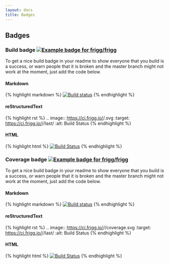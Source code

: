 ```yaml
---
layout: docs
title: Badges
---
```


## Badges

### Build badge [![Example badge for frigg/frigg](https://ci.frigg.io/frigg/frigg.svg)](https://ci.frigg.io/frigg/frigg/last/)

To get a nice build badge in your readme to show everyone that you build is a success, or warn people that it is broken and the master branch might not work at the moment, just add the code below.

#### Markdown
{% highlight markdown %}
[![Build status](https://ci.frigg.io/<owner>/<repo>.svg)](https://ci.frigg.io/<owner>/<repo>/last/)
{% endhighlight %}

#### reStructuredText
{% highlight rst %}
.. image:: https://ci.frigg.io/<owner>/<repo>.svg
     :target: https://ci.frigg.io/<owner>/<repo>/last/
     :alt: Build Status
{% endhighlight %}

#### HTML
{% highlight html %}
<a href="https://ci.frigg.io/<owner>/<repo>/last/"><img src="https://ci.frigg.io/<owner>/<repo>.svg" alt="Build Status" /></a>
{% endhighlight %}


### Coverage badge [![Example badge for frigg/frigg](https://ci.frigg.io/frigg/frigg/coverage.svg)](https://ci.frigg.io/frigg/frigg/last/)

To get a nice build badge in your readme to show everyone that you build is a success, or warn people that it is broken and the master branch might not work at the moment, just add the code below.

#### Markdown
{% highlight markdown %}
[![Build status](https://ci.frigg.io/<owner>/<repo>/coverage.svg)](https://ci.frigg.io/<owner>/<repo>/last/)
{% endhighlight %}


#### reStructuredText
{% highlight rst %}
.. image:: https://ci.frigg.io/<owner>/<repo>/coverage.svg
     :target: https://ci.frigg.io/<owner>/<repo>/last/
     :alt: Build Status
{% endhighlight %}


#### HTML
{% highlight html %}
<a href="https://ci.frigg.io/coverage/<owner>/<repo>/last/"><img src="https://ci.frigg.io/<owner>/<repo>.svg" alt="Build Status" /></a>
{% endhighlight %}
